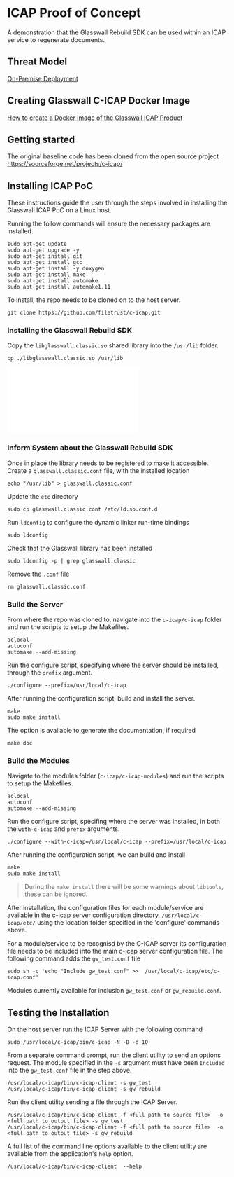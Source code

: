 # ICAP Proof of Concept
A demonstration that the Glasswall Rebuild SDK can be used within an ICAP service to regenerate documents.

## Threat Model
[On-Premise Deployment](./Documentation/threat_model_onpremise.md)

## Creating Glasswall C-ICAP Docker Image
[How to create a Docker Image of the Glasswall ICAP Product](./Documentation/building_icap_docker_image.md)

## Getting started
The original baseline code has been cloned from the open source project
https://sourceforge.net/projects/c-icap/

## Installing ICAP PoC

These instructions guide the user through the steps involved in installing the Glasswall ICAP PoC on a Linux host.

Running the follow commands will ensure the necessary packages are installed.
```
sudo apt-get update
sudo apt-get upgrade -y
sudo apt-get install git
sudo apt-get install gcc
sudo apt-get install -y doxygen
sudo apt-get install make
sudo apt-get install automake
sudo apt-get install automake1.11
```

To install, the repo needs to be cloned on to the host server.
```
git clone https://github.com/filetrust/c-icap.git
```

### Installing the Glasswall Rebuild SDK

Copy the `libglasswall.classic.so` shared library into the `/usr/lib` folder.
```
cp ./libglasswall.classic.so /usr/lib
```

![Alternative instructions for Glasswall Developers](./README_GW.md)


### Inform System about the Glasswall Rebuild SDK 
Once in place the library needs to be registered to make it accessible. Create a `glasswall.classic.conf` file, with the installed location
```
echo "/usr/lib" > glasswall.classic.conf
```
Update the `etc` directory
```
sudo cp glasswall.classic.conf /etc/ld.so.conf.d
```
Run `ldconfig` to configure the dynamic linker run-time bindings
```
sudo ldconfig
```

Check that the Glasswall library has been installed
```
sudo ldconfig -p | grep glasswall.classic
```
Remove the `.conf` file
```
rm glasswall.classic.conf
```

### Build the Server
From where the repo was cloned to, navigate into the `c-icap/c-icap` folder and run the scripts to setup the Makefiles.
```
aclocal
autoconf
automake --add-missing
```
Run the configure script, specifying where the server should be installed, through the `prefix` argument.
```
./configure --prefix=/usr/local/c-icap
```
After running the configuration script, build and install the server.
```
make 
sudo make install
```
The option is available to generate the documentation, if required
```
make doc
```

### Build the Modules

Navigate to the modules folder (`c-icap/c-icap-modules`) and run the scripts to setup the Makefiles.
```
aclocal
autoconf
automake --add-missing
```
Run the configure script, specifing where the server was installed, in both the `with-c-icap` and `prefix` arguments.
```
./configure --with-c-icap=/usr/local/c-icap --prefix=/usr/local/c-icap
```
After running the configuration script, we can build and install
```
make 
sudo make install
```
> During the `make install` there will be some warnings about `libtools`, these can be ignored.

After installation, the configuration files for each module/service are available in the c-icap server configuration directory, `/usr/local/c-icap/etc/` using the location folder specified in the 'configure' commands above.  

For a module/service to be recognisd by the C-ICAP server its configuration file needs to be included into the main c-icap server configuration file. The following command adds the `gw_test.conf` file
```
sudo sh -c 'echo "Include gw_test.conf" >>  /usr/local/c-icap/etc/c-icap.conf'
```
Modules currently available for inclusion `gw_test.conf` or `gw_rebuild.conf`.

## Testing the Installation

On the host server run the ICAP Server with the following command
```
sudo /usr/local/c-icap/bin/c-icap -N -D -d 10
```

From a separate command prompt, run the client utility to send an options request. The module specified in the `-s` argument must have been `Included` into the `gw_test.conf` file in the step above.
```
/usr/local/c-icap/bin/c-icap-client -s gw_test
/usr/local/c-icap/bin/c-icap-client -s gw_rebuild
```

Run the client utility sending a file through the ICAP Server.
```
/usr/local/c-icap/bin/c-icap-client -f <full path to source file>  -o <full path to output file> -s gw_test
/usr/local/c-icap/bin/c-icap-client -f <full path to source file>  -o <full path to output file> -s gw_rebuild
```

A full list of the command line options available to the client utility are available from the application's `help` option.
```
/usr/local/c-icap/bin/c-icap-client  --help
```



